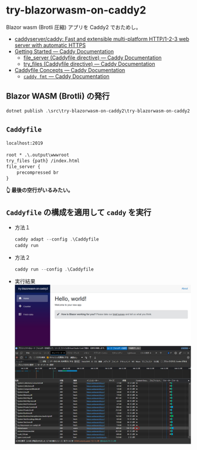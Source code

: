 # try-blazorwasm-on-caddy2

Blazor wasm (Brotli 圧縮) アプリを Caddy2 でおためし。

* [caddyserver/caddy: Fast and extensible multi\-platform HTTP/1\-2\-3 web server with automatic HTTPS](https://github.com/caddyserver/caddy)
* [Getting Started — Caddy Documentation](https://caddyserver.com/docs/getting-started)
  * [file\_server \(Caddyfile directive\) — Caddy Documentation](https://caddyserver.com/docs/caddyfile/directives/file_server#syntax)
  * [try\_files \(Caddyfile directive\) — Caddy Documentation](https://caddyserver.com/docs/caddyfile/directives/try_files#syntax)
* [Caddyfile Concepts — Caddy Documentation](https://caddyserver.com/docs/caddyfile/concepts)
  * [`caddy fmt` — Caddy Documentation](https://caddyserver.com/docs/command-line#caddy-fmt)

## Blazor WASM (Brotli) の発行
```ps1
dotnet publish .\src\try-blazorwasm-on-caddy2\try-blazorwasm-on-caddy2.csproj -o .output
```

## `Caddyfile`
```Caddyfile
localhost:2019

root * .\.output\wwwroot
try_files {path} /index.html
file_server {
	precompressed br
}

```
**👆 最後の空行がいるみたい。**

## `Caddyfile` の構成を適用して `caddy` を実行
* 方法１
    ```ps1
    caddy adapt --config .\Caddyfile
    caddy run
    ```
* 方法２
    ```ps1
    caddy run --config .\Caddyfile
    ```
* 実行結果
  ![](result.png)

